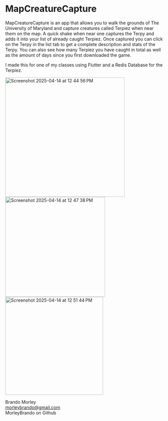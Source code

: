 # MapCreatureCapture

MapCreatureCapture is an app that allows you to walk the grounds of The University of Maryland and capture creatures called Terpiez when near them on the map. A quick shake when near one captures the Terpy and adds it into your list of already caught Terpiez. Once captured you can click on the Terpy in the list tab to get a complete description and stats of the Terpy. You can also see how many Terpiez you have caught in total as well as the amount of days since you first downloaded the game.

I made this for one of my classes using Flutter and a Redis Database for the Terpiez. 


<img width="378" alt="Screenshot 2025-04-14 at 12 44 56 PM" src="https://github.com/user-attachments/assets/9421afe9-3022-4374-8017-ac9edbd49dce" />
<br>
<img width="316" alt="Screenshot 2025-04-14 at 12 47 38 PM" src="https://github.com/user-attachments/assets/0b4fbe6f-ce38-4a44-954e-bafb35c73036" />
<br>
<img width="310" alt="Screenshot 2025-04-14 at 12 51 44 PM" src="https://github.com/user-attachments/assets/171c4d60-ffc7-4906-9bc3-c2c1ceb908d9" />


Brando Morley
<br>
morleybrando@gmail.com
<br>
MorleyBrando on Github
<br>
